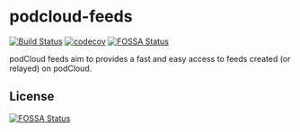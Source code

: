 # podcloud-feeds 
[![Build Status](https://travis-ci.org/PodShows/podcloud-feeds.svg?branch=master)](https://travis-ci.org/PodShows/podcloud-feeds)
[![codecov](https://codecov.io/gh/PodShows/podcloud-feeds/branch/master/graph/badge.svg)](https://codecov.io/gh/PodShows/podcloud-feeds)
[![FOSSA Status](https://app.fossa.io/api/projects/git%2Bgithub.com%2FPodShows%2Fpodcloud-feeds.svg?type=shield)](https://app.fossa.io/projects/git%2Bgithub.com%2FPodShows%2Fpodcloud-feeds?ref=badge_shield)

podCloud feeds aim to provides a fast and easy access to feeds created (or relayed) on podCloud.

## License
[![FOSSA Status](https://app.fossa.io/api/projects/git%2Bgithub.com%2FPodShows%2Fpodcloud-feeds.svg?type=large)](https://app.fossa.io/projects/git%2Bgithub.com%2FPodShows%2Fpodcloud-feeds?ref=badge_large)
